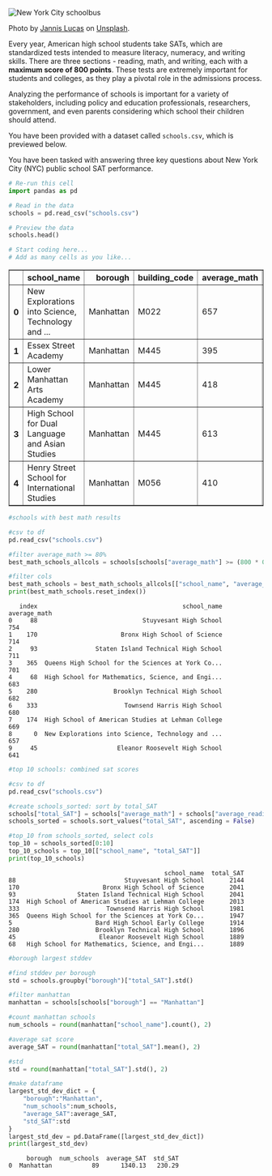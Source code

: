 ![New York City schoolbus](schoolbus.jpg)

Photo by [Jannis Lucas](https://unsplash.com/@jannis_lucas) on [Unsplash](https://unsplash.com).
<br>

Every year, American high school students take SATs, which are standardized tests intended to measure literacy, numeracy, and writing skills. There are three sections - reading, math, and writing, each with a **maximum score of 800 points**. These tests are extremely important for students and colleges, as they play a pivotal role in the admissions process.

Analyzing the performance of schools is important for a variety of stakeholders, including policy and education professionals, researchers, government, and even parents considering which school their children should attend. 

You have been provided with a dataset called `schools.csv`, which is previewed below.

You have been tasked with answering three key questions about New York City (NYC) public school SAT performance.


```python
# Re-run this cell 
import pandas as pd

# Read in the data
schools = pd.read_csv("schools.csv")

# Preview the data
schools.head()

# Start coding here...
# Add as many cells as you like...
```




<div>
<style scoped>
    .dataframe tbody tr th:only-of-type {
        vertical-align: middle;
    }

    .dataframe tbody tr th {
        vertical-align: top;
    }

    .dataframe thead th {
        text-align: right;
    }
</style>
<table border="1" class="dataframe">
  <thead>
    <tr style="text-align: right;">
      <th></th>
      <th>school_name</th>
      <th>borough</th>
      <th>building_code</th>
      <th>average_math</th>
      <th>average_reading</th>
      <th>average_writing</th>
      <th>percent_tested</th>
    </tr>
  </thead>
  <tbody>
    <tr>
      <th>0</th>
      <td>New Explorations into Science, Technology and ...</td>
      <td>Manhattan</td>
      <td>M022</td>
      <td>657</td>
      <td>601</td>
      <td>601</td>
      <td>NaN</td>
    </tr>
    <tr>
      <th>1</th>
      <td>Essex Street Academy</td>
      <td>Manhattan</td>
      <td>M445</td>
      <td>395</td>
      <td>411</td>
      <td>387</td>
      <td>78.9</td>
    </tr>
    <tr>
      <th>2</th>
      <td>Lower Manhattan Arts Academy</td>
      <td>Manhattan</td>
      <td>M445</td>
      <td>418</td>
      <td>428</td>
      <td>415</td>
      <td>65.1</td>
    </tr>
    <tr>
      <th>3</th>
      <td>High School for Dual Language and Asian Studies</td>
      <td>Manhattan</td>
      <td>M445</td>
      <td>613</td>
      <td>453</td>
      <td>463</td>
      <td>95.9</td>
    </tr>
    <tr>
      <th>4</th>
      <td>Henry Street School for International Studies</td>
      <td>Manhattan</td>
      <td>M056</td>
      <td>410</td>
      <td>406</td>
      <td>381</td>
      <td>59.7</td>
    </tr>
  </tbody>
</table>
</div>




```python
#schools with best math results

#csv to df
pd.read_csv("schools.csv")

#filter average_math >= 80%
best_math_schools_allcols = schools[schools["average_math"] >= (800 * 0.8)]

#filter cols
best_math_schools = best_math_schools_allcols[["school_name", "average_math"]].sort_values("average_math", ascending = False)
print(best_math_schools.reset_index())
```

       index                                        school_name  average_math
    0     88                             Stuyvesant High School           754
    1    170                       Bronx High School of Science           714
    2     93                Staten Island Technical High School           711
    3    365  Queens High School for the Sciences at York Co...           701
    4     68  High School for Mathematics, Science, and Engi...           683
    5    280                     Brooklyn Technical High School           682
    6    333                        Townsend Harris High School           680
    7    174  High School of American Studies at Lehman College           669
    8      0  New Explorations into Science, Technology and ...           657
    9     45                      Eleanor Roosevelt High School           641



```python
#top 10 schools: combined sat scores

#csv to df
pd.read_csv("schools.csv")

#create schools_sorted: sort by total_SAT
schools["total_SAT"] = schools["average_math"] + schools["average_reading"] + schools["average_writing"]
schools_sorted = schools.sort_values("total_SAT", ascending = False)

#top_10 from schools_sorted, select cols
top_10 = schools_sorted[0:10]
top_10_schools = top_10[["school_name", "total_SAT"]]
print(top_10_schools)
```

                                               school_name  total_SAT
    88                              Stuyvesant High School       2144
    170                       Bronx High School of Science       2041
    93                 Staten Island Technical High School       2041
    174  High School of American Studies at Lehman College       2013
    333                        Townsend Harris High School       1981
    365  Queens High School for the Sciences at York Co...       1947
    5                       Bard High School Early College       1914
    280                     Brooklyn Technical High School       1896
    45                       Eleanor Roosevelt High School       1889
    68   High School for Mathematics, Science, and Engi...       1889



```python
#borough largest stddev

#find stddev per borough
std = schools.groupby("borough")["total_SAT"].std()

#filter manhattan
manhattan = schools[schools["borough"] == "Manhattan"]

#count manhattan schools
num_schools = round(manhattan["school_name"].count(), 2)

#average sat score
average_SAT = round(manhattan["total_SAT"].mean(), 2)

#std
std = round(manhattan["total_SAT"].std(), 2)

#make dataframe
largest_std_dev_dict = {
    "borough":"Manhattan", 
    "num_schools":num_schools, 
    "average_SAT":average_SAT, 
    "std_SAT":std
}
largest_std_dev = pd.DataFrame([largest_std_dev_dict])
print(largest_std_dev)
```

         borough  num_schools  average_SAT  std_SAT
    0  Manhattan           89      1340.13   230.29

